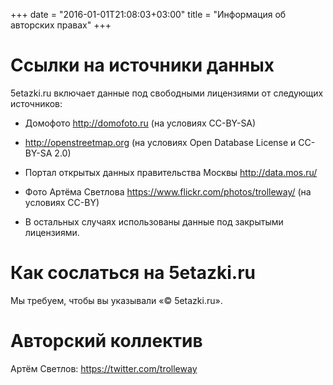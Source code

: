 +++
date = "2016-01-01T21:08:03+03:00"
title = "Информация об авторских правах"
+++

Ссылки на источники данных
==========================================

5etazki.ru включает данные под свободными лицензиями от следующих источников:

* Домофото http://domofoto.ru (на условиях CC-BY-SA)
* http://openstreetmap.org (на условиях Open Database License и CC-BY-SA 2.0)
* Портал открытых данных правительства Москвы http://data.mos.ru/
* Фото Артёма Светлова https://www.flickr.com/photos/trolleway/ (на условиях CC-BY)

* В остальных случаях использованы данные под закрытыми лицензиями.


Как сослаться на 5etazki.ru
==========================================

Мы требуем, чтобы вы указывали «© 5etazki.ru».


Авторский коллектив
==========================================

Артём Светлов: https://twitter.com/trolleway